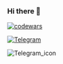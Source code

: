 ### Hi there 👋

[![codewars](https://www.codewars.com/users/Ori-wiki/badges/small)](https://www.codewars.com/users/Ori-wiki) 

[![Telegram](https://laser72.ru/wp-content/uploads/2021/09/telegram_icon_s.png)](https://t.me/Muda_jo)



![Telegram_icon](https://user-images.githubusercontent.com/92172416/203591634-61b959fa-8739-47f4-9024-9a0665c9548a.png)

<!--
**Ori-wiki/Ori-wiki** is a ✨ _special_ ✨ repository because its `README.md` (this file) appears on your GitHub profile.

Here are some ideas to get you started:

- 🔭 I’m currently working on ...
- 🌱 I’m currently learning ...
- 👯 I’m looking to collaborate on ...
- 🤔 I’m looking for help with ...
- 💬 Ask me about ...
- 📫 How to reach me: ...
- 😄 Pronouns: ...
- ⚡ Fun fact: ...
-->
